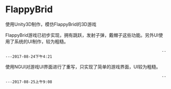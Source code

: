 # FlappyBrid
使用Unity3D制作，模仿FlappyBrid的3D游戏

FlappyBrid游戏已初步实现，拥有跳跃，发射子弹，戴帽子这些功能。另外UI使用了系统的UI制作，较为粗糙。

                                                                        -----2017-08-24下午4:21

使用NGUI对游戏UI界面进行了重写，只实现了简单的游戏界面，UI较为粗糙。

                                                                        -----2017-08-25上午9:08
